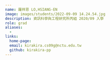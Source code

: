 ```yaml
---
name: 羅祥恩 LO,HSIANG-EN
image: images/students/2022-09-09 14.24.54.jpg
description: 資訊科學與工程研究所丙組 2020/09 入學
role: grad
aliases:
  -
links:
  home-page:
  email: kirakira.cs09g@nctu.edu.tw
  github: kirakira-pp
---
```

